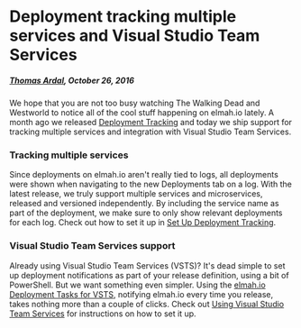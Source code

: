 # Deployment tracking multiple services and Visual Studio Team Services##### [Thomas Ardal](http://elmah.io/about/), October 26, 2016We hope that you are not too busy watching The Walking Dead and Westworld to notice all of the cool stuff happening on elmah.io lately. A month ago we released [Deployment Tracking](/deployment-tracking/) and today we ship support for tracking multiple services and integration with Visual Studio Team Services.### Tracking multiple servicesSince deployments on elmah.io aren't really tied to logs, all deployments were shown when navigating to the new Deployments tab on a log. With the latest release, we truly support multiple services and microservices, released and versioned independently. By including the service name as part of the deployment, we make sure to only show relevant deployments for each log. Check out how to set it up in [Set Up Deployment Tracking](http://docs.elmah.io/setup-deployment-tracking/#versioning-different-services).### Visual Studio Team Services supportAlready using Visual Studio Team Services (VSTS)? It's dead simple to set up deployment notifications as part of your release definition, using a bit of PowerShell. But we want something even simpler. Using the [elmah.io Deployment Tasks for VSTS](https://marketplace.visualstudio.com/items?itemName=elmahio.deploy-tasks), notifying elmah.io every time you release, takes nothing more than a couple of clicks. Check out [Using Visual Studio Team Services](http://docs.elmah.io/setup-deployment-tracking/#using-visual-studio-team-services) for instructions on how to set it up.